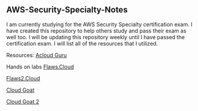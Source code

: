## AWS-Security-Specialty-Notes
I am currently studying for the AWS Security Specialty certification exam. I have created this repository to help others study and pass their exam as well too. I will be updating this repository weekly until I have passed the certification exam. I will list all of the resources that I utilized.

Resources:
[Acloud Guru](https://www.acloudguru.com)

Hands on labs
[Flaws.Cloud](https://flaws.cloud)

[Flaws2.Cloud](https://flaws2.cloud)

[Cloud Goat](https://rhinosecuritylabs.com/aws/cloudgoat-vulnerable-design-aws-environment/)

[Cloud Goat 2](https://rhinosecuritylabs.com/aws/introducing-cloudgoat-2/)

